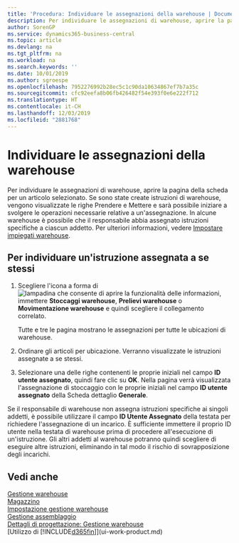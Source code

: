 ```yaml
---
title: 'Procedura: Individuare le assegnazioni della warehouse | Documenti Microsoft'
description: Per individuare le assegnazioni di warehouse, aprire la pagina della scheda per un articolo selezionato. Se sono state create istruzioni di warehouse, vengono visualizzate le righe Prendere e Mettere e sarà possibile iniziare a svolgere le operazioni necessarie relative a un'assegnazione. In alcune warehouse è possibile che il responsabile abbia assegnato istruzioni specifiche a ciascun addetto.
author: SorenGP
ms.service: dynamics365-business-central
ms.topic: article
ms.devlang: na
ms.tgt_pltfrm: na
ms.workload: na
ms.search.keywords: ''
ms.date: 10/01/2019
ms.author: sgroespe
ms.openlocfilehash: 7952276992b28ec5c1c90da10634867ef7b7a35c
ms.sourcegitcommit: cfc92eefa8b06fb426482f54e393f0e6e222f712
ms.translationtype: HT
ms.contentlocale: it-CH
ms.lasthandoff: 12/03/2019
ms.locfileid: "2881768"
---
```

# <a name="find-your-warehouse-assignments"></a>Individuare le assegnazioni della warehouse
Per individuare le assegnazioni di warehouse, aprire la pagina della scheda per un articolo selezionato. Se sono state create istruzioni di warehouse, vengono visualizzate le righe Prendere e Mettere e sarà possibile iniziare a svolgere le operazioni necessarie relative a un'assegnazione. In alcune warehouse è possibile che il responsabile abbia assegnato istruzioni specifiche a ciascun addetto. Per ulteriori informazioni, vedere [Impostare impiegati warehouse](warehouse-how-to-set-up-warehouse-employees.md).

## <a name="to-find-an-instruction-assigned-to-you"></a>Per individuare un'istruzione assegnata a se stessi  
1.  Scegliere l'icona a forma di ![lampadina che consente di aprire la funzionalità delle informazioni](media/ui-search/search_small.png "Informazioni sull'operazione che si desidera eseguire"), immettere **Stoccaggi warehouse**, **Prelievi warehouse** o **Movimentazione warehouse** e quindi scegliere il collegamento correlato.

    Tutte e tre le pagina mostrano le assegnazioni per tutte le ubicazioni di warehouse.  

2. Ordinare gli articoli per ubicazione. Verranno visualizzate le istruzioni assegnate a se stessi.  
3. Selezionare una delle righe contenenti le proprie iniziali nel campo **ID utente assegnato**, quindi fare clic su **OK**. Nella pagina verrà visualizzata l'assegnazione di stoccaggio con le proprie iniziali nel campo **ID utente assegnato** della Scheda dettaglio **Generale**.  

Se il responsabile di warehouse non assegna istruzioni specifiche ai singoli addetti, è possibile utilizzare il campo **ID Utente Assegnato** della testata per richiedere l'assegnazione di un incarico. È sufficiente immettere il proprio ID utente nella testata di warehouse prima di procedere all'esecuzione di un'istruzione. Gli altri addetti al warehouse potranno quindi scegliere di eseguire altre istruzioni, eliminando in tal modo il rischio di sovrapposizione degli incarichi.  

## <a name="see-also"></a>Vedi anche  
[Gestione warehouse](warehouse-manage-warehouse.md)  
[Magazzino](inventory-manage-inventory.md)  
[Impostazione gestione warehouse](warehouse-setup-warehouse.md)     
[Gestione assemblaggio](assembly-assemble-items.md)    
[Dettagli di progettazione: Gestione warehouse](design-details-warehouse-management.md)  
[Utilizzo di [!INCLUDE[d365fin](includes/d365fin_md.md)]](ui-work-product.md) 

